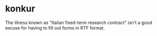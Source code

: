 # konkur
The illness known as "Italian fixed-term research contract" isn't a good excuse for having to fill out forms in RTF format.
